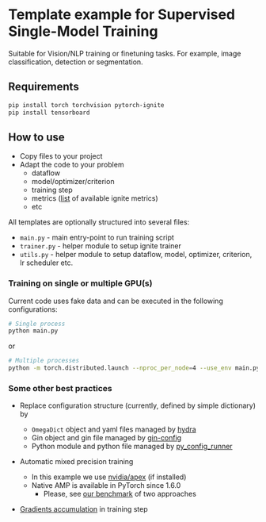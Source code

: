 # Template example for Supervised Single-Model Training

Suitable for Vision/NLP training or finetuning tasks. For example, image classification, detection or segmentation.

## Requirements

```bash
pip install torch torchvision pytorch-ignite
pip install tensorboard
```

## How to use

- Copy files to your project
- Adapt the code to your problem
  - dataflow
  - model/optimizer/criterion 
  - training step
  - metrics ([list](https://pytorch.org/ignite/metrics.html#complete-list-of-metrics) of available ignite metrics)
  - etc

All templates are optionally structured into several files:

- `main.py` - main entry-point to run training script
- `trainer.py` - helper module to setup ignite trainer
- `utils.py` - helper module to setup dataflow, model, optimizer, criterion, lr scheduler etc. 


### Training on single or multiple GPU(s) 

Current code uses fake data and can be executed in the following configurations: 

```bash
# Single process
python main.py
```
or
```bash
# Multiple processes
python -m torch.distributed.launch --nproc_per_node=4 --use_env main.py
```

### Some other best practices

- Replace configuration structure (currently, defined by simple dictionary) by
  - `OmegaDict` object and yaml files managed by [hydra](https://github.com/facebookresearch/hydra)
  - Gin object and gin file managed by [gin-config](https://github.com/google/gin-config)
  - Python module and python file managed by [py_config_runner](https://github.com/vfdev-5/py_config_runner)

- Automatic mixed precision training
  - In this example we use [nvidia/apex](https://github.com/NVIDIA/apex/) (if installed)
  - Native AMP is available in PyTorch since 1.6.0
    - Please, see [our benchmark](https://github.com/pytorch/ignite/blob/master/examples/notebooks/Cifar100_bench_amp.ipynb) of two approaches
  
- [Gradients accumulation](https://pytorch.org/ignite/faq.html#gradients-accumulation) in training step
